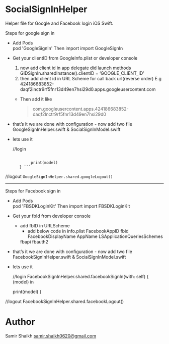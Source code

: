 # SocialSignInHelper
Helper file for Google and Facebook login iOS Swift.

Steps for google sign in

 - Add Pods  
   pod 'GoogleSignIn'
   Then import
   import GoogleSignIn

 - Get your clientID from  GoogleInfo.plist or developer console
	1) now add client id in app delegate did launch methods
             GIDSignIn.sharedInstance().clientID = ‘GOOGLE_CLIENT_ID’
	2)  then add client id in URL Scheme for call back url(reverse order)
              E.g 
              424186683852-daqf2lnctr9rf5fnr13d49en7hsi29d0.apps.googleusercontent.com

     - Then add it like 
     
		> com.googleusercontent.apps.424186683852-daqf2lnctr9rf5fnr13d49en7hsi29d0


 - that’s it we are done with configuration
       - now add two file GoogleSignInHelper.swift & SocialSignInModel.swift

 - lets use it 

	//login
	``` GoogleSignInHelper.shared.googleSignIn(with: self) { (model) in
            
    		print(model)
  	   } ```

  //logout
	``` GoogleSignInHelper.shared.googleLogout() ```
  
  -----------------------------------------------------------------------------------------------
  
  Steps for Facebook sign in

 - Add Pods  
   pod 'FBSDKLoginKit'
   Then import
   import FBSDKLoginKit

 - Get your fbId from developer console
	- add fbID in URLScheme
        - add below code in info.plist
		<key>FacebookAppID</key>
		<string>fbid</string>
		<key>FacebookDisplayName</key>
		<string>AppName</string>
		<key>LSApplicationQueriesSchemes</key>
		<array>
			<string>fbapi</string>
			<string>fbauth2</string>
		</array>

 - that’s it we are done with configuration
       - now add two file FacebookSignInHelper.swift & SocialSignInModel.swift

 - lets use it 

	//login
	FacebookSignInHelper.shared.facebookSignIn(with: self) { (model) in
       
     print(model)
  }

  //logout
	FacebookSignInHelper.shared.facebookLogout()
	
# Author

Samir Shaikh samir.shaikh0620@gmail.com
